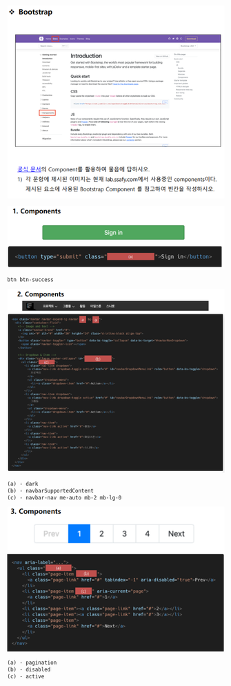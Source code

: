 ![image-20220207205504375](0207_home.assets/image-20220207205504375.png)

![image-20220207205516232](0207_home.assets/image-20220207205516232.png)

```
btn btn-success
```

![image-20220207205540944](0207_home.assets/image-20220207205540944.png)

```
(a) - dark
(b) - navbarSupportedContent
(c) - navbar-nav me-auto mb-2 mb-lg-0
```

![image-20220207210221678](0207_home.assets/image-20220207210221678.png)

```
(a) - pagination
(b) - disabled
(c) - active
```


